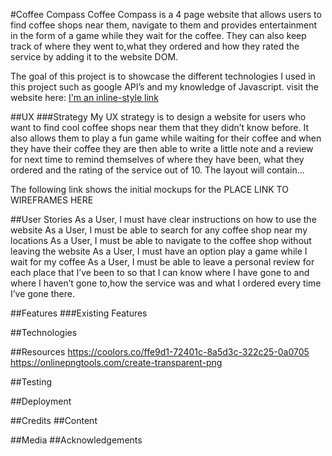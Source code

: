 #Coffee Compass
Coffee Compass is a 4 page website that allows users to find coffee shops near them, navigate to them and provides entertainment in the form of a game while they wait for the coffee. They can also keep track of where they went to,what they ordered and how they rated the service by adding it to the website DOM.

The goal of this project is to showcase the different technologies I used in this project such as google API’s and my knowledge of Javascript.
visit the website here:
[I'm an inline-style link](https://xander-webdev.github.io/Coffee-Compass/index.html)

##UX
###Strategy
My UX strategy is to design a website for users who want to find cool coffee shops near them that they didn’t know before. It also allows them to play a fun game while waiting for their coffee and when they have their coffee they are then able to write a little note and a review for next time to remind themselves of where they have been, what they ordered and the rating of the service out of 10. 
The layout will contain...


The following link shows the initial mockups for the PLACE LINK TO WIREFRAMES HERE

##User Stories
As a User, I must have clear instructions on how to use the website
As a User, I must be able to search for any coffee shop near my locations
As a User, I must be able to navigate to the coffee shop without leaving the website
As a User, I must have an option play a game while I wait for my coffee
As a User, I must be able to leave a personal review for each place that I’ve been to so that I can know where I have gone to and where I haven’t gone to,how the service was and what I ordered every time I’ve gone there.


##Features
###Existing Features

##Technologies

##Resources
https://coolors.co/ffe9d1-72401c-8a5d3c-322c25-0a0705
https://onlinepngtools.com/create-transparent-png


##Testing


##Deployment

##Credits
##Content

##Media
##Acknowledgements



